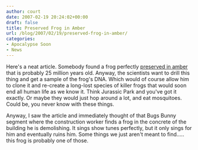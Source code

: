 ```yaml
---
author: court
date: 2007-02-19 20:24:02+00:00
draft: false
title: Preserved Frog in Amber
url: /blog/2007/02/19/preserved-frog-in-amber/
categories:
- Apocalypse Soon
- News
---
```


Here's a neat article.  Somebody found a frog perfectly [preserved in amber](http://www.cnn.com/2007/TECH/science/02/16/frog.in.amber.ap/index.html?eref=rss_topstories) that is probably 25 million years old.  Anyway, the scientists want to drill this thing and get a sample of the frog's DNA.  Which would of course allow him to clone it and re-create a long-lost species of killer frogs that would soon end all human life as we know it.  Think Jurassic Park and you've got it exactly.  Or maybe they would just hop around a lot, and eat mosquitoes.  Could be, you never know with these things.

Anyway, I saw the article and immediately thought of that Bugs Bunny segment where the construction worker finds a frog in the concrete of the building he is demolishing.  It sings show tunes perfectly, but it only sings for him and eventually ruins him.  Some things we just aren't meant to find..... this frog is probably one of those.

